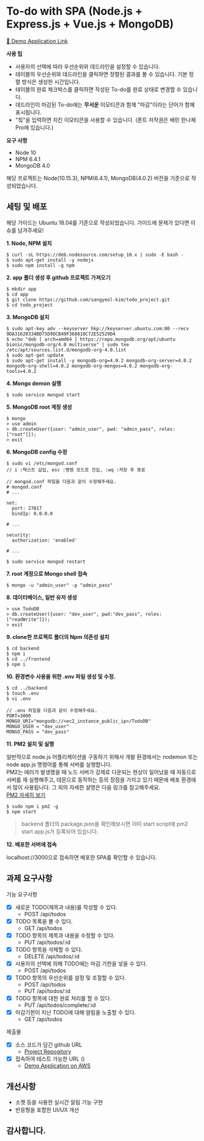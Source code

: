 # To-do with SPA (Node.js + Express.js + Vue.js + MongoDB)

[🚀 Demo Application Link](http://54.180.97.56:3000/)

**사용 팁**
- 사용자의 선택에 따라 우선순위와 데드라인을 설정할 수 있습니다.
- 테이블의 우선순위와 데드라인을 클릭하면 정렬된 결과를 볼 수 있습니다. 기본 정렬 방식은 생성한 시간입니다.
- 테이블의 완료 체크박스를 클릭하면 작성된 To-do를 완료 상태로 변경할 수 있습니다.
- 데드라인이 마감된 To-do에는 **무서운** 이모티콘과 함께 "마감"이라는 단어가 함께 표시됩니다.
- "칰"을 입력하면 치킨 이모티콘을 사용할 수 있습니다. (폰트 저작권은 배민 한나체Pro에 있습니다.)

**요구 사항**
- Node 10
- NPM 6.4.1
- MongoDB 4.0

해당 프로젝트는 Node(10.15.3), NPM(6.4.1), MongoDB(4.0.2) 버전을 기준으로 작성되었습니다.

## 세팅 및 배포
해당 가이드는 Ubuntu 18.04를 기준으로 작성되었습니다. 가이드에 문제가 있다면 이슈를 남겨주세요!

**1. Node, NPM 설치**

```
$ curl -sL https://deb.nodesource.com/setup_10.x | sudo -E bash -
$ sudo apt-get install -y nodejs
$ sudo npm install -g npm
```

**2. app 폴더 생성 후 github 프로젝트 가져오기**

```
$ mkdir app
$ cd app
$ git clone https://github.com/sangyeol-kim/todo_project.git
$ cd todo_project
```

**3. MongoDB 설치**

```
$ sudo apt-key adv --keyserver hkp://keyserver.ubuntu.com:80 --recv 9DA31620334BD75D9DCB49F368818C72E52529D4
$ echo "deb [ arch=amd64 ] https://repo.mongodb.org/apt/ubuntu bionic/mongodb-org/4.0 multiverse" | sudo tee /etc/apt/sources.list.d/mongodb-org-4.0.list
$ sudo apt-get update
$ sudo apt-get install -y mongodb-org=4.0.2 mongodb-org-server=4.0.2 mongodb-org-shell=4.0.2 mongodb-org-mongos=4.0.2 mongodb-org-tools=4.0.2
```

**4. Mongo demon 실행**

```
$ sudo service mongod start
```

**5. MongoDB root 계정 생성**

```
$ mongo
> use admin
> db.createUser({user: "admin_user", pwd: "admin_pass", roles:["root"]});
> exit
```

**6. MongoDB config 수정**

```
$ sudo vi /etc/mongod.conf
// i :텍스트 삽입, esc :명령 모드로 진입, :wq :저장 후 종료

// mongod.conf 파일을 다음과 같이 수정해주세요.
# mongod.conf
# ...

net:
  port: 27017
  bindIp: 0.0.0.0

# ...

security:
  authorization: 'enabled'

# ...

$ sudo service mongod restart
```

**7. root 계정으로 Mongo shell 접속**

```
$ mongo -u "admin_user" -p "admin_pass"
```

**8. 데이터베이스, 일반 유저 생성**

```
> use TodoDB
> db.createUser({user: "dev_user", pwd:"dev_pass", roles:["readWrite"]});
> exit
```

**9. clone한 프로젝트 폴더의 Npm 의존성 설치**

```
$ cd backend
$ npm i
$ cd ../frontend
$ npm i
```

**10. 환경변수 사용을 위한 .env 파일 생성 및 수정.**

```
$ cd ../backend
$ touch .env
$ vi .env

// .env 파일을 다음과 같이 수정해주세요.
PORT=3000
MONGO_URI="mongodb://<ec2_instance_public_ip>/TodoDB"
MONGO_USER = "dev_user"
MONGO_PASS = "dev_pass"
```

**11. PM2 설치 및 실행**

일반적으로 node.js 어플리케이션을 구동하기 위해서 개발 환경에서는 nodemon 또는 node app.js 명령어를 통해 서버를 실행합니다.  
PM2는 에러가 발생했을 때 노드 서버가 강제로 다운되는 현상이 일어났을 때 자동으로 서버를 재 실행해주고, 데몬으로 동작하는 등의 장점을 가지고 있기 때문에 배포 환경에서 많이 사용됩니다. 그 외의 자세한 설명은 다음 링크를 참고해주세요.  
[PM2 자세히 보기](https://www.npmjs.com/package/pm2)

```
$ sudo npm i pm2 -g
$ npm start
```
> backend 폴더의 package.json을 확인해보시면 이미 start script에 pm2 start app.js가 등록되어 있습니다.

**12. 배포한 서버에 접속**

localhost://3000으로 접속하면 배포한 SPA를 확인할 수 있습니다.  

## 과제 요구사항
기능 요구사항

- [x] 새로운 TODO(제목과 내용)를 작성할 수 있다.
  - POST /api/todos
- [x] TODO 목록을 볼 수 있다.
  - GET /api/todos
- [x] TODO 항목의 제목과 내용을 수정할 수 있다.
  - PUT /api/todos/:id
- [x] TODO 항목을 삭제할 수 있다.
  - DELETE /api/todos/:id
- [x] 사용자의 선택에 의해 TODO에는 마감 기한을 넣을 수 있다.
  - POST /api/todos
- [x] TODO 항목의 우선순위를 설정 및 조절할 수 있다.
  - POST /api/todos
  - PUT /api/todos/:id
- [x] TODO 항목에 대한 완료 처리를 할 수 있다.
  - PUT /api/todos/complete/:id
- [x] 마감기한이 지난 TODO에 대해 알림을 노출할 수 있다.
  - GET /api/todos

제출물

- [x] 소스 코드가 담긴 github URL
  - [Project Repogitory](https://github.com/sangyeol-kim/todo_project)
- [x] 접속하여 테스트 가능한 URL ()
  - [Demo Application on AWS](http://54.180.97.56:3000/)

## 개선사항

- 소켓 등을 사용한 실시간 알림 기능 구현
- 반응형을 포함한 UI/UX 개선

## 감사합니다.

